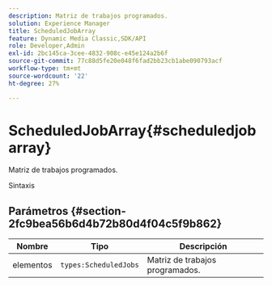 ```yaml
---
description: Matriz de trabajos programados.
solution: Experience Manager
title: ScheduledJobArray
feature: Dynamic Media Classic,SDK/API
role: Developer,Admin
exl-id: 2bc145ca-3cee-4832-908c-e45e124a2b6f
source-git-commit: 77c88d5fe20e048f6fad2bb23cb1abe090793acf
workflow-type: tm+mt
source-wordcount: '22'
ht-degree: 27%

---
```


# ScheduledJobArray{#scheduledjobarray}

Matriz de trabajos programados.

Sintaxis

## Parámetros {#section-2fc9bea56b6d4b72b80d4f04c5f9b862}

| Nombre | Tipo | Descripción |
|---|---|---|
| elementos | `types:ScheduledJobs` | Matriz de trabajos programados. |
